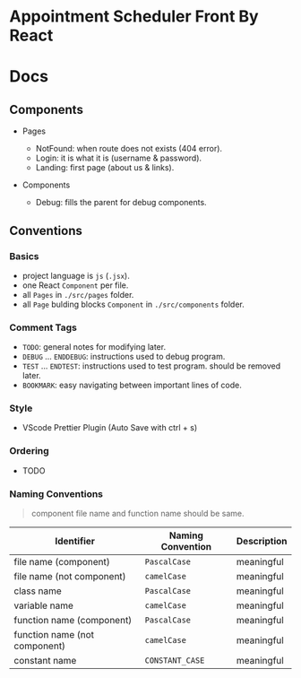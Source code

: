 # Appointment Scheduler Front By React

# Docs

## Components

- Pages
    - NotFound: when route does not exists (404 error).
    - Login: it is what it is (username & password).
    - Landing: first page (about us & links).

- Components
    - Debug: fills the parent for debug components.

## Conventions

### Basics

- project language is `js` (`.jsx`).
- one React `Component` per file.
- all `Pages` in `./src/pages` folder.
- all `Page` bulding blocks `Component` in `./src/components` folder.

### Comment Tags

- `TODO`: general notes for modifying later.
- `DEBUG` ... `ENDDEBUG`: instructions used to debug program.
- `TEST` ... `ENDTEST`: instructions used to test program. should be removed later.
- `BOOKMARK`: easy navigating between important lines of code.

### Style

- VScode Prettier Plugin (Auto Save with ctrl + s)

### Ordering

- TODO

### Naming Conventions

> component file name and function name should be same.

| Identifier                    |         Naming Convention     |       Description     |
| -------------------------     | ----------------------------- | --------------------- |
| file name (component)         |           `PascalCase`        |       meaningful      |
| file name (not component)     |           `camelCase`         |       meaningful      |
| class name                    |           `PascalCase`        |       meaningful      |
| variable name                 |           `camelCase`         |       meaningful      |
| function name (component)     |           `PascalCase`        |       meaningful      |
| function name (not component) |           `camelCase`         |       meaningful      |
| constant name                 |           `CONSTANT_CASE`     |       meaningful      |


